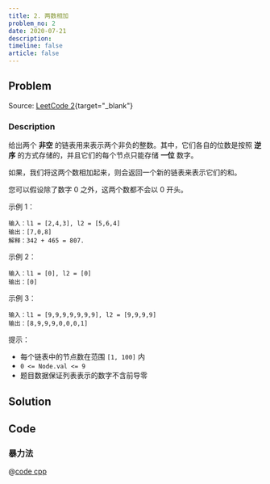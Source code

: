 ```yaml
---
title: 2. 两数相加
problem_no: 2
date: 2020-07-21
description: 
timeline: false
article: false
---
```


<!-- Description. -->

<!-- more -->

## Problem

Source: [LeetCode 2](https://leetcode-cn.com/problems/add-two-numbers/){target="_blank"}

### Description

给出两个 **非空** 的链表用来表示两个非负的整数。其中，它们各自的位数是按照 **逆序** 的方式存储的，并且它们的每个节点只能存储 **一位** 数字。

如果，我们将这两个数相加起来，则会返回一个新的链表来表示它们的和。

您可以假设除了数字 0 之外，这两个数都不会以 0 开头。

示例 1：

```text
输入：l1 = [2,4,3], l2 = [5,6,4]
输出：[7,0,8]
解释：342 + 465 = 807.
```

示例 2：

```text
输入：l1 = [0], l2 = [0]
输出：[0]
```

示例 3：

```text
输入：l1 = [9,9,9,9,9,9,9], l2 = [9,9,9,9]
输出：[8,9,9,9,0,0,0,1]
```

提示：

- 每个链表中的节点数在范围 `[1, 100]` 内
- `0 <= Node.val <= 9`
- 题目数据保证列表表示的数字不含前导零

## Solution

## Code

### 暴力法

@[code cpp](../../_codes/algorithm/code/leet-code/2-violence.cpp)